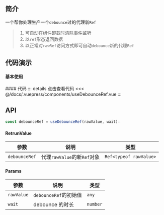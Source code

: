 ## 简介

一个帮你处理生产一个`debounce`过的代理新`Ref`

> 1. 可自动在组件卸载时清除事件监听
> 2. 以`ref`形态返回数据
> 3. 以正常对`rawRef`访问方式即可自动`debounce`新的代理`Ref`

## 代码演示

#### 基本使用

<use-debounce-ref />
#### 代码  
::: details 点击查看代码
<<< @/docs/.vuepress/components/useDebounceRef.vue
:::

## API

```ts
const debounceRef = useDebounceRef(rawValue, wait):
```

#### RetrunValue

| 参数          | 说明                        | 类型                   |
| ------------- | --------------------------- | ---------------------- |
| `debounceRef` | 代理`rawValue`的新`Ref`对象 | `Ref<typeof rawValue>` |

#### Params

| 参数       | 说明                  | 类型     |
| ---------- | --------------------- | -------- |
| `rawValue` | `debounceRef`的初始值 | `any`    |
| `wait`     | debounce 的时长       | `number` |
